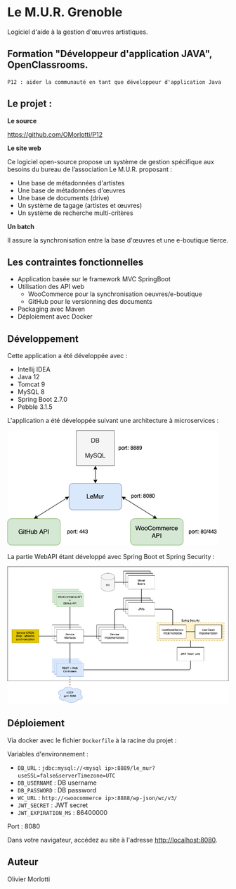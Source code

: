 # Le M.U.R. Grenoble

Logiciel d'aide à la gestion d'œuvres artistiques.

## Formation "Développeur d'application JAVA", OpenClassrooms.

	P12 : aider la communauté en tant que développeur d'application Java

## Le projet :

**Le source**<br/>

https://github.com/OMorlotti/P12

**Le site web**<br/>

Ce logiciel open-source propose un système de gestion spécifique aux besoins du bureau de l’association Le M.U.R. proposant :
* Une base de métadonnées d'artistes
* Une base de métadonnées d'œuvres
* Une base de documents (drive)
* Un système de tagage (artistes et œuvres)
* Un système de recherche multi-critères

**Un batch**<br/>

Il assure la synchronisation entre la base d'œuvres et une e-boutique tierce.

## Les contraintes fonctionnelles

* Application basée sur le framework MVC SpringBoot
* Utilisation des API web
    * WooCommerce  pour la synchronisation oeuvres/e-boutique
    * GitHub pour le versionning des documents
* Packaging avec Maven
* Déploiement avec Docker

## Développement

Cette application a été développée avec :
* Intellij IDEA
* Java 12
* Tomcat 9
* MySQL 8
* Spring Boot 2.7.0
* Pebble 3.1.5

L'application a été développée suivant une architecture à microservices :

![APIs](APIs.png)

La partie WebAPI étant développé avec Spring Boot et Spring Security :

![ProjectStructur](ProjectStructur.png)

## Déploiement

Via docker avec le fichier `Dockerfile` à la racine du projet :

Variables d'environnement :
* `DB_URL` : `jdbc:mysql://<mysql ip>:8889/le_mur?useSSL=false&serverTimezone=UTC`
* `DB_USERNAME` : DB username
* `DB_PASSWORD` : DB password
* `WC_URL` : `http://<woocommerce ip>:8888/wp-json/wc/v3/`
* `JWT_SECRET` : JWT secret
* `JWT_EXPIRATION_MS` : 86400000

Port : 8080

Dans votre navigateur, accédez au site à l'adresse [http://localhost:8080](http://localhost:8080).

## Auteur

Olivier Morlotti
